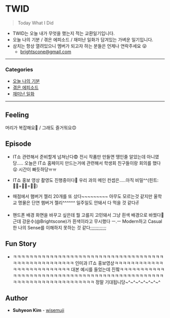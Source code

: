 # TWID

> Today What I Did

- TWID는 오늘 내가 무엇을 했는지 적는 교환일기입니다.
- 오늘 나의 기분 / 겪은 에피소드 / 재미난 일화가 담겨있는 가벼운 일기입니다.
- 삼치는 항상 열려있으니 멤버가 되고자 하는 분들은 언제나 연락주세요 😜
  - brightscone@gmail.com

---

### Categories

* [오늘 나의 기분](#feeling)
* [겪은 에피소드](#episode)
* [재미난 일화](#fun-story)

---

## Feeling

머리가 복잡해요🤯 / 그래도 즐거워요😊

## Episode

- IT쇼 관련해서 준비할게 넘쳐난다😨 전시 작품만 만들면 땡인줄 알았는데 아니였당..... 오늘은 IT쇼 홈페이지 만드는거에 관련해서 학생회 친구들이랑 회의를 했다😮 시간이 빠듯하당ㅠㅠ

- IT쇼 홍보 영상 촬영도 진행중이다🤩 우리 과의 메인 컨셉은.....아직 비밀^^(힌트: 🧜‍♂+🧝‍♂=🎵🤸)

- 매점에서 햄버거 젤리 20개를 또 샀다~~~~~~~~~ 아무도 모르는것 같지만 울학교 명물은 단연 햄버거 젤리^^^^^^ 일주일도 안돼서 다 먹을 것 같다✌

- 핸드폰 배경 화면을 바꾸고 싶은데 뭘 고를지 고민돼서 그냥 흰색 배경으로 바꿨다🤗 근데 강윤수(@Brightscone)가 흰색이라고 무시했다 ㅡ.ㅡ Modern하고 Casual한 나의 Sense를 이해하지 못하는 것 같다;;;;;;;;;;;;

## Fun Story

- ㅋㅋㅋㅋㅋㅋㅋㅋㅋㅋㅋㅋㅋㅋㅋㅋㅋㅋㅋㅋㅋㅋㅋㅋㅋㅋㅋㅋㅋㅋㅋㅋㅋㅋㅋㅋㅋㅋㅋㅋㅋㅋㅋㅋㅋㅋㅋㅋㅋㅋㅋㅋ 인미과 IT쇼 홍보영상ㅋㅋㅋㅋㅋㅋㅋㅋㅋㅋㅋㅋㅋㅋㅋㅋㅋㅋㅋㅋㅋㅋㅋㅋㅋㅋ 대본 예시를 들었는데 진짴ㅋㅋㅋㅋㅋㅋㅋㅋㅋㅋㅋㅋㅋㅋㅋㅋㅋㅋㅋㅋㅋㅋㅋㅋㅋㅋㅋㅋㅋㅋㅋㅋㅋㅋㅋㅋㅋㅋㅋㅋㅋㅋㅋㅋㅋㅋㅋㅋㅋㅋㅋㅋㅋㅋㅋㅋㅋㅋㅋㅋㅋㅋㅋㅋㅋㅋㅋㅋ 정말 기대됩니당~^~^~^~^~^~^~^

## Author

* **Suhyeon Kim** - [wisemuji](https://github.com/wisemuji)